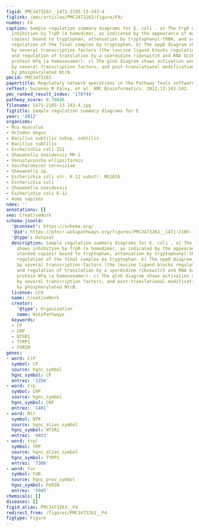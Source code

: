 ```yaml
---
figid: PMC3473263__1471-2105-13-243-4
figlink: /pmc/articles/PMC3473263/figure/F4/
number: F4
caption: Sample regulation summary diagrams for E. coli . a) The trpD diagram shows
  inhibition by TrpR (a homodimer, as indicated by the appearance of multiple stacked
  copies) bound to tryptophan, attenuation by tryptophanyl-tRNA, and substrate-level
  regulation of the final complex by tryptophan. b) The oppD diagram shows inhibition
  by several transcription factors (the leucine ligand blocks regulation by Lrp),
  and regulation of translation by a spermidine riboswitch and RNA GcvB with accessory
  protein Hfq (a homosexamer). c) The glnG diagram shows activation and dual regulation
  by several transcription factors, and post-translational modification triggered
  by phosphorylated NtrB.
pmcid: PMC3473263
papertitle: Regulatory network operations in the Pathway Tools software.
reftext: Suzanne M Paley, et al. BMC Bioinformatics. 2012;13:243-243.
pmc_ranked_result_index: '170744'
pathway_score: 0.76846
filename: 1471-2105-13-243-4.jpg
figtitle: Sample regulation summary diagrams for E
year: '2012'
organisms:
- Mus musculus
- Octodon degus
- Bacillus subtilis subsp. subtilis
- Bacillus subtilis
- Escherichia coli IS1
- Shewanella oneidensis MR-1
- Venustaconcha ellipsiformis
- Saccharomyces cerevisiae
- Shewanella sp.
- Escherichia coli str. K-12 substr. MG1655
- Escherichia coli
- Shewanella oneidensis
- Escherichia coli K-12
- Homo sapiens
ndex: ''
annotations: []
seo: CreativeWork
schema-jsonld:
  '@context': https://schema.org/
  '@id': https://pfocr.wikipathways.org/figures/PMC3473263__1471-2105-13-243-4.html
  '@type': Dataset
  description: Sample regulation summary diagrams for E. coli . a) The trpD diagram
    shows inhibition by TrpR (a homodimer, as indicated by the appearance of multiple
    stacked copies) bound to tryptophan, attenuation by tryptophanyl-tRNA, and substrate-level
    regulation of the final complex by tryptophan. b) The oppD diagram shows inhibition
    by several transcription factors (the leucine ligand blocks regulation by Lrp),
    and regulation of translation by a spermidine riboswitch and RNA GcvB with accessory
    protein Hfq (a homosexamer). c) The glnG diagram shows activation and dual regulation
    by several transcription factors, and post-translational modification triggered
    by phosphorylated NtrB.
  license: CC0
  name: CreativeWork
  creator:
    '@type': Organization
    name: WikiPathways
  keywords:
  - CP
  - CRP
  - NTSR1
  - TYRP1
  - FURIN
genes:
- word: C(P
  symbol: CP
  source: hgnc_symbol
  hgnc_symbol: CP
  entrez: '1356'
- word: Crp
  symbol: CRP
  source: hgnc_symbol
  hgnc_symbol: CRP
  entrez: '1401'
- word: Ntr
  symbol: NTR
  source: hgnc_alias_symbol
  hgnc_symbol: NTSR1
  entrez: '4923'
- word: trp)
  symbol: TRP
  source: hgnc_alias_symbol
  hgnc_symbol: TYRP1
  entrez: '7306'
- word: Fur
  symbol: FUR
  source: hgnc_prev_symbol
  hgnc_symbol: FURIN
  entrez: '5045'
chemicals: []
diseases: []
figid_alias: PMC3473263__F4
redirect_from: /figures/PMC3473263__F4
figtype: Figure
---
```

